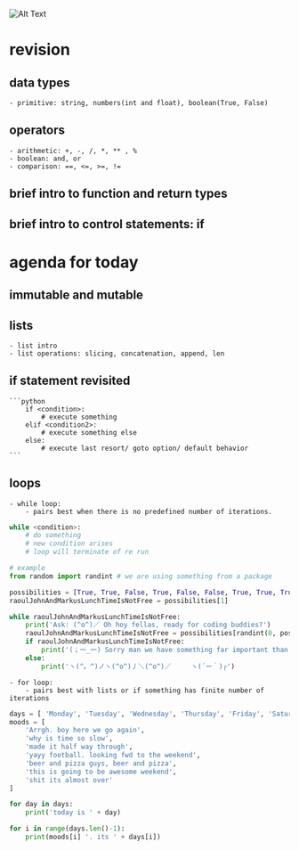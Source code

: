 ![Alt Text](https://raw.github.com/pravinbashyal/codingbuddies/master/python.jpg)

# revision

## data types
    - primitive: string, numbers(int and float), boolean(True, False)

## operators
    - arithmetic: +, -, /, *, ** , %
    - boolean: and, or
    - comparison: ==, <=, >=, !=

## brief intro to function and return types

## brief intro to control statements: if

# agenda for today

## immutable and mutable

## lists
    - list intro
    - list operations: slicing, concatenation, append, len

## if statement revisited
    ```python
        if <condition>:
            # execute something
        elif <condition2>:
            # execute something else
        else:
            # execute last resort/ goto option/ default behavior
    ```

## loops
    - while loop:
        - pairs best when there is no predefined number of iterations.

```python
while <condition>:
    # do something
    # new condition arises
    # loop will terminate of re run

# example
from random import randint # we are using something from a package

possibilities = [True, True, False, True, False, False, True, True, True, False, True, True, True]
raoulJohnAndMarkusLunchTimeIsNotFree = possibilities[1]

while raoulJohnAndMarkusLunchTimeIsNotFree:
    print('Ask: (^o^)／ Oh hoy fellas, ready for coding buddies?')
    raoulJohnAndMarkusLunchTimeIsNotFree = possibilities[randint(0, possibilities.len() -1 )]
    if raoulJohnAndMarkusLunchTimeIsNotFree:
        print('(；一_一) Sorry man we have something far important than coding buddies.')
    else:
        print('ヽ(^。^)ノヽ(^o^)丿＼(^o^)／     ヽ(´ー｀)┌')
```
    - for loop:
        - pairs best with lists or if something has finite number of iterations

```python
days = [ 'Monday', 'Tuesday', 'Wednesday', 'Thursday', 'Friday', 'Saturday', 'Sunday' ]
moods = [
    'Arrgh. boy here we go again',
    'why is time so slow',
    'made it half way through',
    'yayy football. looking fwd to the weekend',
    'beer and pizza guys, beer and pizza',
    'this is going to be awesome weekend',
    'shit its almost over'
]

for day in days:
    print('today is ' + day)

for i in range(days.len()-1):
    print(moods[i] '. its ' + days[i])
```

